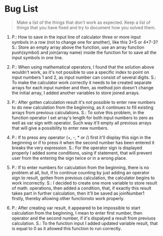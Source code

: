 # Bug List

> Make a list of the things that don't work as expected. Keep a list of things that you have fixed and try to document how you solved them.

1. P.: How to save in the input line of calculator three or more input symbols in a row (not to change one for another), like this 3+5 or 4*7-3? S.: Store an empty array above the function, use an array function push(symbol) and join(array name) inside the function for to save all the input symbols in one line. 

2. P.: When using mathematical operators, I found that the solution above wouldn't work, as it's not possible to use a specific index to point on input numbers 1 and 2, as input number can consist of several digits. S.: To make the calculator work correctly it needs to be created separate arrays for each input number and then, as method join doesn't change the initial array, I added another variables to store joined arrays. 

3. P.: After gotten calculation result it's not possible to enter new numbers to do new calculation from the beginning, as it continues to fill existing arrays from previous calculations.  S.: To solve this problem, in the function operator I set array's length for both input numbers to zero as well as var sign with operator. Such way it'll empty all previous arrays that will give a possibility to enter new numbers.  


4. P.: If to press any operator (+, -, * or /) first it'll display this sign in the beginning or if to press it when the second number has been entered it breaks the very expression.   S.: For the operator sign is displayed properly I added some conditions, using if statement, that will prevent user from the entering the sign twice or in a wrong place. 

5. P.: If to enter numbers for calculation from the beginning, there is no problem at all, but, if to continue counting by just adding an operator sign to result, gotten from previous calculation, the calculator begins to work incorrectly.   S.: I decided to create one more variable to store result of math. operations, then added a condition, that, if exactly this result takes part in further calculation, then it'll be saved as joinNumber1 firstly, thereby allowing other functionsto work properly.

6. P.: After creating var result, it appeared to be impossible to start calculation from the beginning, I mean to enter first number, then operator and the second number, if it's dispalyed a result from previuos calculation.   S.: To the function input I added updated variable result, that is equal to 0 as it allowed this function to run correctly.   

 
